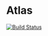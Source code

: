# Atlas

[![Build Status](https://travis-ci.org/auspices/atlas.svg?branch=master)](https://travis-ci.org/aupices/atlas)

